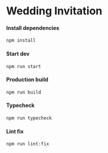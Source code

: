 # Wedding Invitation

#### Install dependencies

`npm install`

#### Start dev

`npm run start`

#### Production build

`npm run build`

#### Typecheck

`npm run typecheck`

#### Lint fix

`npm run lint:fix`

